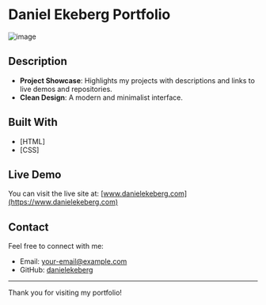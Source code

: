 # Daniel Ekeberg Portfolio

![image](https://i.ibb.co/9n98y5S/image-5.png)

## Description

- **Project Showcase**: Highlights my projects with descriptions and links to live demos and repositories.
- **Clean Design**: A modern and minimalist interface.

## Built With

- [HTML]
- [CSS]

## Live Demo

You can visit the live site at: [www.danielekeberg.com](https://www.danielekeberg.com)

## Contact

Feel free to connect with me:

- Email: [your-email@example.com](mailto:your-email@example.com)
- GitHub: [danielekeberg](https://github.com/danielekeberg)

---

Thank you for visiting my portfolio!